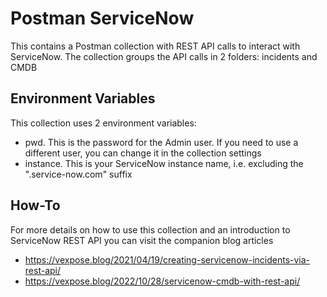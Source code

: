 # Postman ServiceNow 
This contains a Postman collection with REST API calls to interact with ServiceNow. The collection groups the API calls in 2 folders: incidents and CMDB
## Environment Variables
This collection uses 2 environment variables:
 - pwd. This is the password for the Admin user. If you need to use a different user, you can change it in the collection settings
 - instance. This is your ServiceNow instance name, i.e. excluding the ".service-now.com" suffix
## How-To
For more details on how to use this collection and an introduction to ServiceNow REST API you can visit the companion blog articles
 - https://vexpose.blog/2021/04/19/creating-servicenow-incidents-via-rest-api/
 - https://vexpose.blog/2022/10/28/servicenow-cmdb-with-rest-api/
